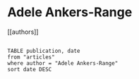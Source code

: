 # Adele Ankers-Range

[[authors]]

```dataview

TABLE publication, date
from "articles"
where author = "Adele Ankers-Range"
sort date DESC

```